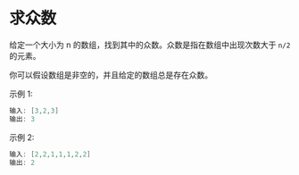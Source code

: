 # 求众数

给定一个大小为 n 的数组，找到其中的众数。众数是指在数组中出现次数大于 `n/2` 的元素。

你可以假设数组是非空的，并且给定的数组总是存在众数。

示例 1:

```java
输入: [3,2,3]
输出: 3

```

示例 2:

```java
输入: [2,2,1,1,1,2,2]
输出: 2
```